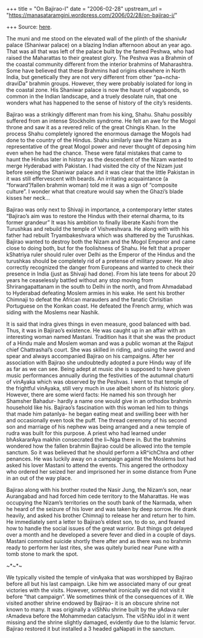 +++
title = "On Bajirao-I"
date = "2006-02-28"
upstream_url = "https://manasataramgini.wordpress.com/2006/02/28/on-bajirao-i/"

+++
Source: [here](https://manasataramgini.wordpress.com/2006/02/28/on-bajirao-i/).

The muni and me stood on the elevated wall of the plinth of the shanivAr
palace (Shaniwar palace) on a blazing Indian afternoon about an year
ago. That was all that was left of the palace built by the famed Peshwa,
who had raised the Maharattas to their greatest glory. The Peshva was a
Brahmin of the coastal community different from the interior brahmins of
Maharashtra. Some have believed that these Brahmins had origins
elsewhere in North India, but genetically they are not very different
from other “pa\~ncha-draviDa” brahmin groups. However, they were
probably isolated for long in the coastal zone. His Shaniwar palace is
now the haunt of vagabonds, so common in the Indian landscape, and a
truely desolate ruin, that one wonders what has happened to the sense of
history of the city’s residents.

Bajirao was a strikingly different man from his king, Shahu. Shahu
possibly suffered from an intense Stockholm syndrome. He felt an awe for
the Mogol throne and saw it as a revered relic of the great Chingis
Khan. In the process Shahu completely ignored the enormous damage the
Mogols had done to the country of the Hindus. Shahu similarly saw the
Nizam as a representative of the great Mogol power and never thought of
deposing him even when he had the chance. These were fatal mistakes that
came to haunt the Hindus later in history as the descendent of the Nizam
wanted to merge Hyderabad with Pakistan. I had visited the city of the
Nizam just before seeing the Shaniwar palace and it was clear that the
little Pakistan in it was still effervescent with beards. An irritating
acquaintance (a “forward”/fallen brahmin woman) told me it was a sign of
“composite culture”. I wonder what that creature would say when the
Ghazi’s blade kisses her neck…

Bajirao was only next to Shivaji in importance, a contemporary letter
states “Bajirao’s aim was to restore the Hindus with their eternal
dharma, to its former grandeur” It was his ambition to finally liberate
Kashi from the Turushkas and rebuild the temple of Vishveshvara. He
along with with his father had rebuilt Tryambakeshvara which was
shattered by the Turushkas. Bajirao wanted to destroy both the Nizam and
the Mogol Emperor and came close to doing both, but for the foolishness
of Shahu. He felt that a proper kShatriya ruler should ruler over Delhi
as the Emperor of the Hindus and the turushkas should be completely rid
of a pretense of military power. He also correctly recognized the danger
from Europeans and wanted to check their presence in India (just as
Shivaji had done). From his late teens for about 20 years he ceaselessly
battled without any stop moving from Shrirangapattanam in the south to
Delhi in the north, and from Ahmadabad to Hyderabad defeating Moslem
armies in his wake. He sent his brother Chimnaji to defeat the African
marauders and the fanatic Chrisitian Portuguese on the Konkan coast. He
defeated the French army, which was siding with the Moslems near Nashik.

It is said that indra gives things in even measure, good balanced with
bad. Thus, it was in Bajirao’s existence. He was caught up in an affair
with an interesting woman named Mastani. Tradition has it that she was
the product of a Hindu male and Moslem woman and was a public woman at
the Rajput chief Chattrashal’s court. She was skilled in riding, and
using the sword and spear and always accompanied Bajirao on his
campaigns. After her association with Bajirao she undoubtedly adopted a
pure Hindu way of life as far as we can see. Being adept at music she is
supposed to have given music performances annually during the
festivities of the autumnal chaturti of vinAyaka which was observed by
the Peshvas. I went to that temple of the frightful vinAyaka, still very
much in use albeit shorn of its historic glory. However, there are some
wierd facts: He named his son through her Shamsher Bahadur- hardly a
name one would give in an orthodox brahmin household like his. Bajirao’s
fascination with this woman led him to things that made him patanIya- he
began eating meat and swilling beer with her and occasionally even took
the puff. The thread ceremony of his second son and marriage of his
nephew was being arranged and a new temple of rudra was built for this
purpose. A priest who had learned under bhAskararAya makhin consecrated
the li\~Nga there in. But the brahmins wondered how the fallen brahmin
Bajirao could be allowed into the temple sanctum. So it was believed
that he should perform a kR^ichChra and other penances. He was luckily
away on a campaign against the Moslems but had asked his lover Mastani
to attend the events. This angered the orthodoxy who ordered her seized
her and imprisoned her in some distance from Pune in an out of the way
place.

Bajirao along with his brother routed the Nasir Jung, the Nizam’s son,
near Aurangabad and had forced him cede territory to the Maharattas. He
was occupying the Nizam’s territories on the south bank of the Narmada,
when he heard of the seizure of his lover and was taken by deep sorrow.
He drank heavily, and asked his brother Chimnaji to release her and
return her to him. He immediately sent a letter to Bajirao’s eldest son,
to do so, and feared how to handle the social issues of the great
warrior. But things got delayed over a month and he developed a severe
fever and died in a couple of days. Mastani commited suicide shortly
there after and as there was no brahmin ready to perform her last rites,
she was quitely buried near Pune with a tomb stone to mark the spot.

\~\*\~\*\~

We typically visited the temple of vinAyaka that was worshipped by
Bajirao before all but his last campaign. Like him we associated many of
our great victories with the visits. However, somewhat ironically we did
not visit it before “that campaign”. We sometimes think of the
consequences of it. We visited another shrine endowed by Bajirao- it is
an obscure shrine not known to many. It was originally a viShNu shrine
built by the yAdava ruler rAmadeva before the Mohammedan cataclysm. The
viShNu idol in it went missing and the shrine slightly damaged,
evidently due to the Islamic fervor. Bajirao restored it but installed a
3 headed gaNapati in the sanctum.

